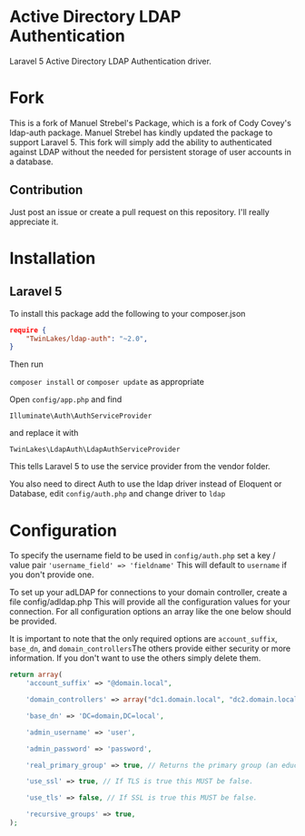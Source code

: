 Active Directory LDAP Authentication
=========

Laravel 5 Active Directory LDAP Authentication driver.

Fork
====

This is a fork of Manuel Strebel's Package, which is a fork of Cody Covey's ldap-auth package. Manuel Strebel has kindly updated the package to support
Laravel 5. This fork will simply add the ability to authenticated against LDAP without the needed for persistent storage of user accounts in
a database.

Contribution
------------
Just post an issue or create a pull request on this repository. I'll really appreciate it.

Installation
============

Laravel 5
---------
To install this package add the following to your composer.json

```json
require {
	"TwinLakes/ldap-auth": "~2.0",
}
```

Then run

`composer install` or `composer update` as appropriate

Open `config/app.php` and find

`Illuminate\Auth\AuthServiceProvider`

and replace it with

`TwinLakes\LdapAuth\LdapAuthServiceProvider`

This tells Laravel 5 to use the service provider from the vendor folder.

You also need to direct Auth to use the ldap driver instead of Eloquent or Database, edit `config/auth.php` and change driver to `ldap`


Configuration
=============
To specify the username field to be used in `config/auth.php` set a key / value pair `'username_field' => 'fieldname'` This will default to `username` if you don't provide one.

To set up your adLDAP for connections to your domain controller, create a file config/adldap.php This will provide all the configuration values for your connection. For all configuration options an array like the one below should be provided.

It is important to note that the only required options are `account_suffix`, `base_dn`, and `domain_controllers`The others provide either security or more information. If you don't want to use the others simply delete them.

```php
return array(
	'account_suffix' => "@domain.local",

	'domain_controllers' => array("dc1.domain.local", "dc2.domain.local"), // An array of domains may be provided for load balancing.

	'base_dn' => 'DC=domain,DC=local',

	'admin_username' => 'user',

	'admin_password' => 'password',

	'real_primary_group' => true, // Returns the primary group (an educated guess).

	'use_ssl' => true, // If TLS is true this MUST be false.

	'use_tls' => false, // If SSL is true this MUST be false.

	'recursive_groups' => true,
);
```